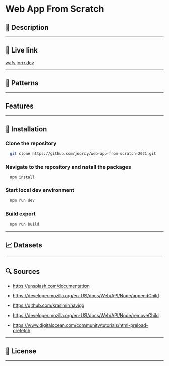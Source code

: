 # Web App From Scratch

## 🔦 Description

---

## 🚀 Live link

[wafs.jorrr.dev](https://wafs.jorrr.dev/)

---

## 📄 Patterns

---

## Features

---

## 🔑 Installation

### Clone the repository

```bash
  git clone https://github.com/joordy/web-app-from-scratch-2021.git
```

### Navigate to the repository and nstall the packages

```bash
  npm install
```

### Start local dev environment

```bash
  npm run dev
```

### Build export

```bash
  npm run build
```

---

## 📈 Datasets

---

## 🔍 Sources

<!-- - Source (n.d.) Writer, Source. Retrieved February 01, 2020, from weblink -->

- https://unsplash.com/documentation
- https://developer.mozilla.org/en-US/docs/Web/API/Node/appendChild
- https://github.com/krasimir/navigo
- https://developer.mozilla.org/en-US/docs/Web/API/Node/removeChild

- https://www.digitalocean.com/community/tutorials/html-preload-prefetch

---

## 💽 License

---

<!-- Add a link to your live demo in Github Pages 🌐-->

<!-- ☝️ replace this description with a description of your own work -->

<!-- replace the code in the /docs folder with your own, so you can showcase your work with GitHub Pages 🌍 -->

<!-- Add a nice poster image here at the end of the week, showing off your shiny frontend 📸 -->

<!-- Maybe a table of contents here? 📚 -->

<!-- How about a section that describes how to install this project? 🤓 -->

<!-- ...but how does one use this project? What are its features 🤔 -->

<!-- What external data source is featured in your project and what are its properties 🌠 -->

<!-- Maybe a checklist of done stuff and stuff still on your wishlist? ✅ -->

<!-- How about a license here? 📜 (or is it a licence?) 🤷 -->
